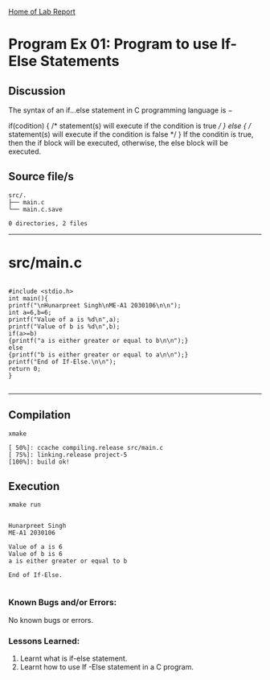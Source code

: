 [Home of Lab Report](../lab.html)

# Program Ex 01: Program to use If-Else Statements

##  Discussion 

The syntax of an if...else statement in C programming language is −

if(codition) {
   /* statement(s) will execute if the condition  is true */
} else {
   /* statement(s) will execute if the condition  is false */
}
If the conditin is  true, then the if block will be executed, otherwise, the else block will be executed.


## Source file/s

```
src/.
├── main.c
└── main.c.save

0 directories, 2 files
```

---


# src/main.c

```

#include <stdio.h>
int main(){
printf("\nHunarpreet Singh\nME-A1 2030106\n\n");
int a=6,b=6;
printf("Value of a is %d\n",a);
printf("Value of b is %d\n",b);
if(a>=b)
{printf("a is either greater or equal to b\n\n");}
else
{printf("b is either greater or equal to a\n\n");}
printf("End of If-Else.\n\n");
return 0;
}


```

---

## Compilation

```
xmake

[ 50%]: ccache compiling.release src/main.c
[ 75%]: linking.release project-5
[100%]: build ok!

```

## Execution
```
xmake run


Hunarpreet Singh
ME-A1 2030106

Value of a is 6
Value of b is 6
a is either greater or equal to b

End of If-Else.


```

### Known Bugs and/or Errors:

No known bugs or errors.

### Lessons Learned:
1. Learnt what is if-else statement.
2. Learnt how to use If -Else statement in a C program.
